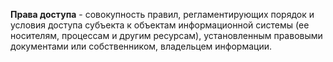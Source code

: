 **Права доступа** - совокупность правил, регламентирующих порядок и условия доступа субъекта к объектам информационной системы (ее носителям, процессам и другим ресурсам), установленным правовыми документами или собственником, владельцем информации.